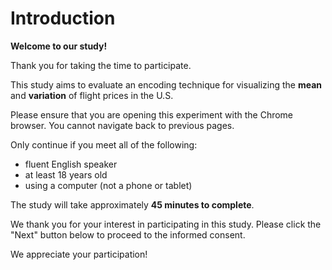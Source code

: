 # Introduction

**Welcome to our study!**

Thank you for taking the time to participate.

This study aims to evaluate an encoding technique for visualizing the **mean** and **variation** of flight prices in the U.S.

Please ensure that you are opening this experiment with the Chrome browser. You cannot navigate back to previous pages.

Only continue if you meet all of the following:

- fluent English speaker
- at least 18 years old
- using a computer (not a phone or tablet)

The study will take approximately **45 minutes to complete**.

We thank you for your interest in participating in this study. Please click the "Next" button below to proceed to the informed consent.

We appreciate your participation!
